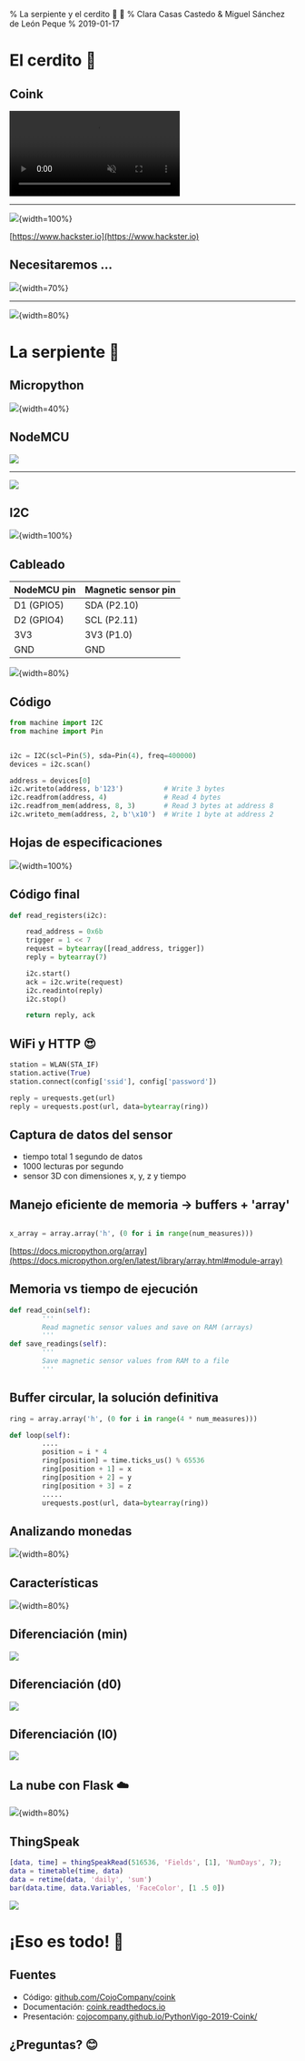 % La serpiente y el cerdito :snake: :pig:
% Clara Casas Castedo & Miguel Sánchez de León Peque
% 2019-01-17

El cerdito :pig:
================

Coink
-----

<video src="./videos/coink.mp4" controls muted>
</video>

-------

![](./figures/hacksterio.png){width=100%}

[https://www.hackster.io](https://www.hackster.io)


Necesitaremos ...
-----------------

![](./figures/overall_coink.png){width=70%}

---

![](./figures/coink_build_inside.jpg){width=80%}


La serpiente :snake:
====================

Micropython
-----------

![](./figures/micropython-logo.svg){width=40%}


NodeMCU
-------

![](./figures/nodemcu.jpg)

---

![](./figures/nodemcu_pinmap.png)


I2C
---

![](./figures/I2C.svg){width=100%}

Cableado
--------

NodeMCU pin |	Magnetic sensor pin
--- | ---
D1 (GPIO5) |	SDA (P2.10)
D2 (GPIO4) |	SCL (P2.11)
3V3 |	3V3 (P1.0)
GND |	GND

![](./figures/wiring.jpg){width=80%}

Código
------

```python
from machine import I2C
from machine import Pin


i2c = I2C(scl=Pin(5), sda=Pin(4), freq=400000)
devices = i2c.scan()

address = devices[0]
i2c.writeto(address, b'123')          # Write 3 bytes
i2c.readfrom(address, 4)              # Read 4 bytes
i2c.readfrom_mem(address, 8, 3)       # Read 3 bytes at address 8
i2c.writeto_mem(address, 2, b'\x10')  # Write 1 byte at address 2
```

Hojas de especificaciones
-------------------------

![](./figures/datasheet.png){width=100%}

Código final
------------

```python
def read_registers(i2c):

    read_address = 0x6b
    trigger = 1 << 7
    request = bytearray([read_address, trigger])
    reply = bytearray(7)

    i2c.start()
    ack = i2c.write(request)
    i2c.readinto(reply)
    i2c.stop()

    return reply, ack
```

WiFi y HTTP :heart_eyes:
-------------------------

```python
station = WLAN(STA_IF)
station.active(True)
station.connect(config['ssid'], config['password'])
```

```python
reply = urequests.get(url)
reply = urequests.post(url, data=bytearray(ring))
```

Captura de datos del sensor
---------------------------

- tiempo total 1 segundo de datos
- 1000 lecturas por segundo
- sensor 3D con dimensiones x, y, z y tiempo

Manejo eficiente de memoria -> buffers + 'array'
------------------------------------------------

```python

x_array = array.array('h', (0 for i in range(num_measures)))
```
[https://docs.micropython.org/array](https://docs.micropython.org/en/latest/library/array.html#module-array)


Memoria vs tiempo de ejecución
------------------------------

```python
def read_coin(self):
        '''
        Read magnetic sensor values and save on RAM (arrays)
        '''
def save_readings(self):
        '''
        Save magnetic sensor values from RAM to a file
        '''
```

Buffer circular, la solución definitiva
---------------------------------------

```python
ring = array.array('h', (0 for i in range(4 * num_measures)))

def loop(self):
        ....
        position = i * 4
        ring[position] = time.ticks_us() % 65536
        ring[position + 1] = x
        ring[position + 2] = y
        ring[position + 3] = z
        .....
        urequests.post(url, data=bytearray(ring))

```

Analizando monedas
------------------

![](./figures/data-raw.png){width=80%}

Características
---------------

![](./figures/data-features.svg){width=80%}

Diferenciación (min)
--------------------

![](./figures/data-diff-0.png)

Diferenciación (d0)
-------------------

![](./figures/data-diff-1.png)

Diferenciación (l0)
-------------------

![](./figures/data-diff-2.png)

La nube con Flask :cloud:
-------------------------

![](./figures/landing-page.png){width=80%}

ThingSpeak
----------

```matlab
[data, time] = thingSpeakRead(516536, 'Fields', [1], 'NumDays', 7);
data = timetable(time, data)
data = retime(data, 'daily', 'sum')
bar(data.time, data.Variables, 'FaceColor', [1 .5 0])
```

![](./figures/thingspeak-daily-savings.png)


¡Eso es todo! :tada:
=============

Fuentes
-------

- Código: [github.com/CojoCompany/coink](https://github.com/CojoCompany/coink/)
- Documentación:
[coink.readthedocs.io](https://coink.readthedocs.io/)
- Presentación: [cojocompany.github.io/PythonVigo-2019-Coink/](https://cojocompany.github.io/PythonVigo-2019-Coink/)

¿Preguntas? :blush:
-----------
